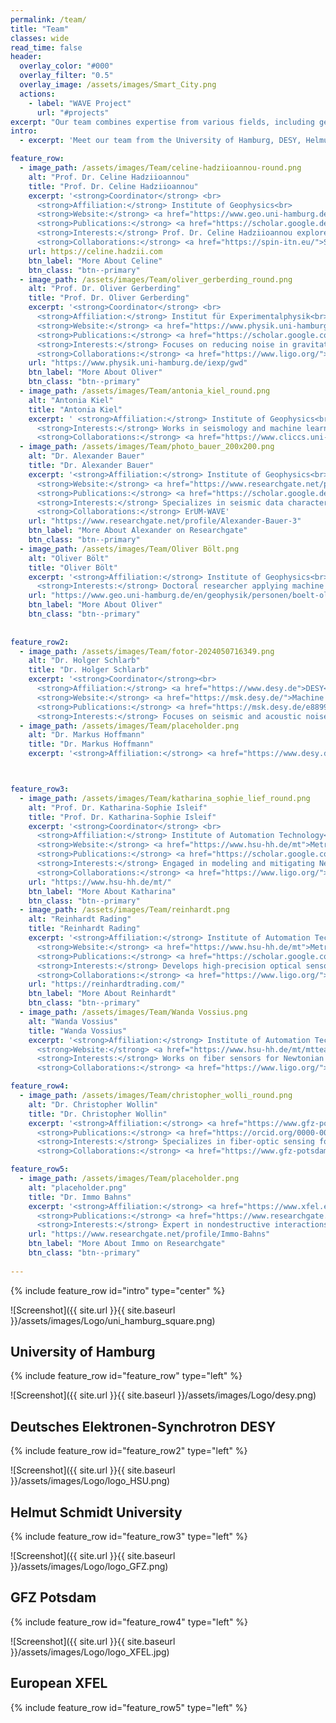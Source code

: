 ```yaml
---
permalink: /team/
title: "Team"
classes: wide
read_time: false
header:
  overlay_color: "#000"
  overlay_filter: "0.5"
  overlay_image: /assets/images/Smart_City.png
  actions:
    - label: "WAVE Project"
      url: "#projects"
excerpt: "Our team combines expertise from various fields, including geophysics, seismology, physics, and engineering, to push the boundaries of seismic and geo-acoustic research."
intro: 
  - excerpt: 'Meet our team from the University of Hamburg, DESY, Helmut Schmidt University, GFZ Potsdam, and XFEL, working together on seismic and geophysical research.'

feature_row:
  - image_path: /assets/images/Team/celine-hadziioannou-round.png
    alt: "Prof. Dr. Celine Hadziioannou"
    title: "Prof. Dr. Celine Hadziioannou"
    excerpt: '<strong>Coordinator</strong> <br>
      <strong>Affiliation:</strong> Institute of Geophysics<br>
      <strong>Website:</strong> <a href="https://www.geo.uni-hamburg.de/en/geophysik/forschung/seismology.html">UHH Seismology</a><br>
      <strong>Publications:</strong> <a href="https://scholar.google.de/citations?hl=en&user=WvhdbrgAAAAJ">Google Scholar</a><br>
      <strong>Interests:</strong> Prof. Dr. Celine Hadziioannou explores seismic signals recorded in the absence of earthquakes, considering these usually discarded "noise" signals as valuable sources of information.<br>
      <strong>Collaborations:</strong> <a href="https://spin-itn.eu/">SPIN</a>'
    url: https://celine.hadzii.com
    btn_label: "More About Celine"
    btn_class: "btn--primary"
  - image_path: /assets/images/Team/oliver_gerberding_round.png
    alt: "Prof. Dr. Oliver Gerberding"
    title: "Prof. Dr. Oliver Gerberding"
    excerpt: '<strong>Coordinator</strong> <br>
      <strong>Affiliation:</strong> Institut für Experimentalphysik<br>
      <strong>Website:</strong> <a href="https://www.physik.uni-hamburg.de/iexp/gwd">Gravitational wave detection</a><br>
      <strong>Publications:</strong> <a href="https://scholar.google.com/citations?user=-h2HvqcAAAAJ&hl=de">Google Scholar</a>, <a href="https://orcid.org/0000-0001-7740-2698">ORCID</a><br>
      <strong>Interests:</strong> Focuses on reducing noise in gravitational wave detectors and developing space-based detector technology.<br>
      <strong>Collaborations:</strong> <a href="https://www.ligo.org/">LIGO-Virgo-Kagra</a>, <a href="https://www.et-gw.eu/">Einstein Telescope</a>, <a href="https://www.lisamission.org/">LISA</a>'
    url: "https://www.physik.uni-hamburg.de/iexp/gwd"
    btn_label: "More About Oliver"
    btn_class: "btn--primary"
  - image_path: /assets/images/Team/antonia_kiel_round.png
    alt: "Antonia Kiel"
    title: "Antonia Kiel"
    excerpt: ' <strong>Affiliation:</strong> Institute of Geophysics<br>
      <strong>Interests:</strong> Works in seismology and machine learning, focusing on shallow groundwater monitoring using seismic noise.<br>
      <strong>Collaborations:</strong> <a href="https://www.cliccs.uni-hamburg.de/de.html">CLICCS</a>'
  - image_path: /assets/images/Team/photo_bauer_200x200.png
    alt: "Dr. Alexander Bauer"
    title: "Dr. Alexander Bauer"
    excerpt: '<strong>Affiliation:</strong> Institute of Geophysics<br>
      <strong>Website:</strong> <a href="https://www.researchgate.net/profile/Alexander-Bauer-3">Researchgate</a><br>
      <strong>Publications:</strong> <a href="https://scholar.google.de/citations?user=yxmye-sAAAAJ">Google Scholar</a><br>
      <strong>Interests:</strong> Specializes in seismic data characterization and machine learning for wavefield separation.<br>
      <strong>Collaborations:</strong> ErUM-WAVE'
    url: "https://www.researchgate.net/profile/Alexander-Bauer-3"
    btn_label: "More About Alexander on Researchgate"
    btn_class: "btn--primary"
  - image_path: /assets/images/Team/Oliver Bölt.png
    alt: "Oliver Bölt"
    title: "Oliver Bölt"
    excerpt: '<strong>Affiliation:</strong> Institute of Geophysics<br>
      <strong>Interests:</strong> Doctoral researcher applying machine learning to seismic data for signal detection and classification.'
    url: "https://www.geo.uni-hamburg.de/en/geophysik/personen/boelt-oliver.html"
    btn_label: "More About Oliver"
    btn_class: "btn--primary"
    
    
feature_row2:
  - image_path: /assets/images/Team/fotor-2024050716349.png
    alt: "Dr. Holger Schlarb"
    title: "Dr. Holger Schlarb"
    excerpt: '<strong>Coordinator</strong><br>
      <strong>Affiliation:</strong> <a href="https://www.desy.de">DESY</a><br>
      <strong>Website:</strong> <a href="https://msk.desy.de/">Machine Beam Control group</a><br>
      <strong>Publications:</strong> <a href="https://msk.desy.de/e88991/e89336/index_ger.html">Scientific Journal Articles</a>, <a href="https://orcid.org/0000-0003-4115-5183">ORCID</a><br>
      <strong>Interests:</strong> Focuses on seismic and acoustic noise impacts on accelerator beam stabilization.'
  - image_path: /assets/images/Team/placeholder.png
    alt: "Dr. Markus Hoffmann"
    title: "Dr. Markus Hoffmann"
    excerpt: '<strong>Affiliation:</strong> <a href="https://www.desy.de">DESY</a>'



feature_row3:
  - image_path: /assets/images/Team/katharina_sophie_lief_round.png
    alt: "Prof. Dr. Katharina-Sophie Isleif"
    title: "Prof. Dr. Katharina-Sophie Isleif"
    excerpt: '<strong>Coordinator</strong> <br>
      <strong>Affiliation:</strong> Institute of Automation Technology<br>
      <strong>Website:</strong> <a href="https://www.hsu-hh.de/mt">Metrology Group</a><br>
      <strong>Publications:</strong> <a href="https://scholar.google.com/citations?hl=de&user=5clbTvsAAAAJ&view_op=list_works&sortby=pubdate">Google Scholar</a><br>
      <strong>Interests:</strong> Engaged in modeling and mitigating Newtonian noise for the "Einstein Telescope".<br>
      <strong>Collaborations:</strong> <a href="https://www.ligo.org/">LIGO-Virgo-Kagra</a>, <a href="https://www.et-gw.eu/">Einstein Telescope</a>, <a href="https://www.lisamission.org/">LISA</a>'
    url: "https://www.hsu-hh.de/mt/"
    btn_label: "More About Katharina"
    btn_class: "btn--primary"
  - image_path: /assets/images/Team/reinhardt.png
    alt: "Reinhardt Rading"
    title: "Reinhardt Rading"
    excerpt: '<strong>Affiliation:</strong> Institute of Automation Technology<br>
      <strong>Website:</strong> <a href="https://www.hsu-hh.de/mt">Metrology Group</a><br>
      <strong>Publications:</strong> <a href="https://scholar.google.com/citations?user=TTOUhhQAAAAJ&hl=en">Google Scholar</a><br>
      <strong>Interests:</strong> Develops high-precision optical sensors for various applications including the Einstein Telescope.
      <strong>Collaborations:</strong> <a href="https://www.ligo.org/">LIGO-Virgo-Kagra</a>, <a href="https://www.et-gw.eu/">Einstein Telescope</a>'
    url: "https://reinhardtrading.com/"
    btn_label: "More About Reinhardt"
    btn_class: "btn--primary"
  - image_path: /assets/images/Team/Wanda Vossius.png
    alt: "Wanda Vossius"
    title: "Wanda Vossius"
    excerpt: '<strong>Affiliation:</strong> Institute of Automation Technology<br>
      <strong>Website:</strong> <a href="https://www.hsu-hh.de/mt/mtteam/">Metrology Group</a><br>
      <strong>Interests:</strong> Works on fiber sensors for Newtonian noise mitigation and outreach activities.<br>
      <strong>Collaborations:</strong> <a href="https://www.ligo.org/">LIGO-Virgo-Kagra</a>, <a href="https://www.et-gw.eu/">Einstein Telescope</a>'

feature_row4:
  - image_path: /assets/images/Team/christopher_wolli_round.png
    alt: "Dr. Christopher Wollin"
    title: "Dr. Christopher Wollin"
    excerpt: '<strong>Affiliation:</strong> <a href="https://www.gfz-potsdam.de/en/staff/christopher.wollin">Helmholtz Center Potsdam, German Research Center for Geosciences (GFZ)</a><br>
      <strong>Publications:</strong> <a href="https://orcid.org/0000-0002-3992-787X">ORCID</a><br>
      <strong>Interests:</strong> Specializes in fiber-optic sensing for seismic monitoring and crustal stressfield inversion.<br>
      <strong>Collaborations:</strong> <a href="https://www.gfz-potsdam.de/sektion/geophysikalische-abbildung-des-untergrunds/projekte/sense">SENSE</a>, <a href="https://www.gfz-potsdam.de/sektion/geoenergie/projekte/abgeschlossene-projekte-1/2019-2022-geopur">geoPuR</a>'

feature_row5:
  - image_path: /assets/images/Team/placeholder.png
    alt: "placeholder.png"
    title: "Dr. Immo Bahns"
    excerpt: '<strong>Affiliation:</strong> <a href="https://www.xfel.eu">European XFEL</a><br>
      <strong>Publications:</strong> <a href="https://www.researchgate.net/profile/Immo-Bahns">Researchgate</a>, <a href="https://orcid.org/0009-0001-6341-5508">ORCID</a><br>
      <strong>Interests:</strong> Expert in nondestructive interactions of electromagnetic waves, project manager for XFELO demonstrator project.'
    url: "https://www.researchgate.net/profile/Immo-Bahns"
    btn_label: "More About Immo on Researchgate"
    btn_class: "btn--primary"
        
---
```



{% include feature_row id="intro" type="center" %}

![Screenshot]({{ site.url }}{{ site.baseurl }}/assets/images/Logo/uni_hamburg_square.png)
## University of Hamburg

{% include feature_row id="feature_row" type="left" %}

![Screenshot]({{ site.url }}{{ site.baseurl }}/assets/images/Logo/desy.png)
## Deutsches Elektronen-Synchrotron DESY

{% include feature_row id="feature_row2" type="left" %}

![Screenshot]({{ site.url }}{{ site.baseurl }}/assets/images/Logo/logo_HSU.png)
## Helmut Schmidt University

{% include feature_row id="feature_row3" type="left" %}

![Screenshot]({{ site.url }}{{ site.baseurl }}/assets/images/Logo/logo_GFZ.png)
## GFZ Potsdam

{% include feature_row id="feature_row4" type="left" %}

![Screenshot]({{ site.url }}{{ site.baseurl }}/assets/images/Logo/logo_XFEL.jpg)
## European XFEL

{% include feature_row id="feature_row5" type="left" %}
